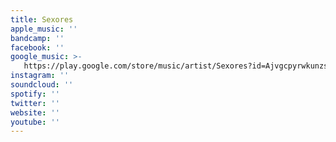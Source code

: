 ```yaml
---
title: Sexores
apple_music: ''
bandcamp: ''
facebook: ''
google_music: >-
   https://play.google.com/store/music/artist/Sexores?id=Ajvgcpyrwkunzsdngt36le5vhau
instagram: ''
soundcloud: ''
spotify: ''
twitter: ''
website: ''
youtube: ''
---
```

